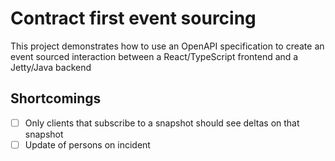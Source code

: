 # Contract first event sourcing

This project demonstrates how to use an OpenAPI specification to create an event sourced
interaction between a React/TypeScript frontend and a Jetty/Java backend

## Shortcomings

- [ ] Only clients that subscribe to a snapshot should see deltas on that snapshot
- [ ] Update of persons on incident
